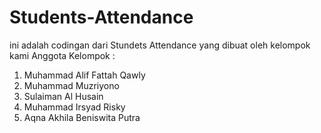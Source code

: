 # Students-Attendance

ini adalah codingan dari Stundets Attendance yang dibuat oleh kelompok kami 
Anggota Kelompok :
1. Muhammad Alif Fattah Qawly
2. Muhammad Muzriyono
3. Sulaiman Al Husain
4. Muhammad Irsyad Risky 
5. Aqna Akhila Beniswita Putra


